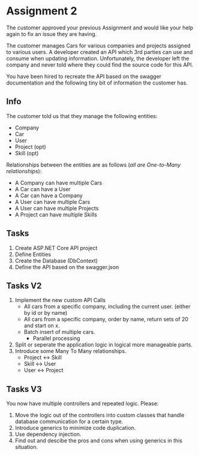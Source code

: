 # Assignment 2
The customer approved your previous Assignment and would like your help again to fix an issue they are having.

The customer manages Cars for various companies and projects assigned to various users. A developer created an API which 3rd parties can use and consume when updating information. 
Unfortunately, the developer left the company and never told where they could find the source code for this API. 

You have been hired to recreate the API based on the swagger documentation and the following tiny bit of information the customer has.

## Info

The customer told us that they manage the following entities:
* Company
* Car
* User 
* Project (opt)
* Skill (opt)

Relationships between the entities are as follows (*all are One-to-Many relationships*): 
* A Company can have multiple Cars
* A Car can have a User
* A Car can have a Company
* A User can have multiple Cars
* A User can have multiple Projects
* A Project can have multiple Skills

## Tasks

1. Create ASP.NET Core API project
2. Define Entities
3. Create the Database (DbContext)
4. Define the API based on the swagger.json

## Tasks V2

1. Implement the new custom API Calls
	* All cars from a specific company, including the current user. (either by id or by name)
	* All cars from a specific company, order by name, return sets of 20 and start on x.
	* Batch insert of multiple cars. 
		* Parallel processing
2. Split or seperate the application logic in logical more manageable parts.
3. Introduce some Many To Many relationships. 
	* Project <-> Skill
	* Skill <-> User
	* User <-> Project

## Tasks V3

You now have multiple controllers and repeated logic. Please:
1. Move the logic out of the controllers into custom classes that handle database communication for a certain type.
2. Introduce generics to minimize code duplication.
3. Use dependency injection. 
4. Find out and descibe the pros and cons when using generics in this situation.
